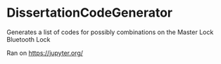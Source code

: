# DissertationCodeGenerator
Generates a list of codes for possibly combinations on the Master Lock Bluetooth Lock


Ran on https://jupyter.org/
